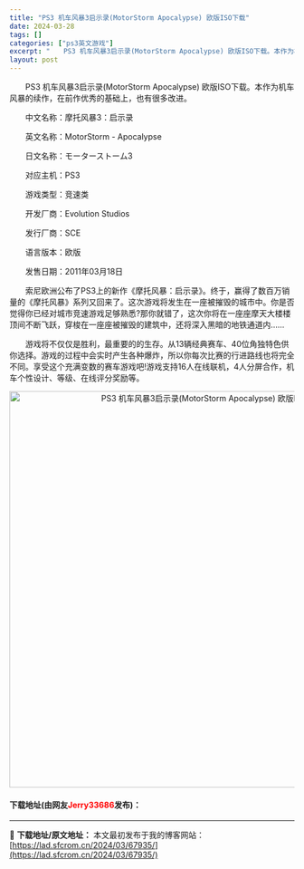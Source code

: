 ```yaml
---
title: "PS3 机车风暴3启示录(MotorStorm Apocalypse) 欧版ISO下载"
date: 2024-03-28
tags: []
categories: ["ps3英文游戏"]
excerpt: "　　PS3 机车风暴3启示录(MotorStorm Apocalypse) 欧版ISO下载。本作为机车风暴的续作，在前作优秀的基础上，也有很多改进。 　　中文名称：摩托风暴3：启示录 　　英文名称：MotorStorm - Apocalypse 　　日文名称：モーターストーム3 　　对应主机：PS3&hellip;"
layout: post
---
```


 <p>　　PS3 机车风暴3启示录(MotorStorm Apocalypse) 欧版ISO下载。本作为机车风暴的续作，在前作优秀的基础上，也有很多改进。</p> <p>　　中文名称：摩托风暴3：启示录</p> <p>　　英文名称：MotorStorm - Apocalypse</p> <p>　　日文名称：モーターストーム3</p> <p>　　对应主机：PS3</p> <p>　　游戏类型：竞速类</p> <p>　　开发厂商：Evolution Studios</p> <p>　　发行厂商：SCE</p> <p>　　语言版本：欧版</p> <p>　　发售日期：2011年03月18日</p> <p>　　索尼欧洲公布了PS3上的新作《摩托风暴：启示录》。终于，赢得了数百万销量的《摩托风暴》系列又回来了。这次游戏将发生在一座被摧毁的城市中。你是否觉得你已经对城市竞速游戏足够熟悉?那你就错了，这次你将在一座座摩天大楼楼顶间不断飞跃，穿梭在一座座被摧毁的建筑中，还将深入黑暗的地铁通道内&hellip;&hellip;</p> <p>　　游戏将不仅仅是胜利，最重要的的生存。从13辆经典赛车、40位角独特色供你选择。游戏的过程中会实时产生各种爆炸，所以你每次比赛的行进路线也将完全不同。享受这个充满变数的赛车游戏吧!游戏支持16人在线联机，4人分屏合作，机车个性设计、等级、在线评分奖励等。</p> <p align="center"><img align="" border="0" src="https://lad.sfcrom.cn/wp-content/uploads/2024/03/20240328_66051da88dde9.jpg" width="700" alt="PS3 机车风暴3启示录(MotorStorm Apocalypse) 欧版ISO下载" /></p> <p><h4>下载地址(由网友<font color="red">Jerry33686</font>发布)：</h4></p> 

---
📖 **下载地址/原文地址：** 本文最初发布于我的博客网站：[https://lad.sfcrom.cn/2024/03/67935/](https://lad.sfcrom.cn/2024/03/67935/)
